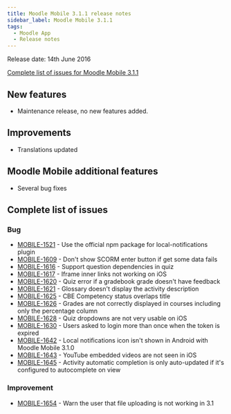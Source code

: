 ```yaml
---
title: Moodle Mobile 3.1.1 release notes
sidebar_label: Moodle Mobile 3.1.1
tags:
  - Moodle App
  - Release notes
---
```


Release date: 14th June 2016

[Complete list of issues for Moodle Mobile 3.1.1](https://moodle.atlassian.net/jira/secure/ReleaseNote.jspa?projectId=10070&version=15265)

## New features

- Maintenance release, no new features added.

## Improvements

- Translations updated

## Moodle Mobile additional features

- Several bug fixes

## Complete list of issues

### Bug

- [MOBILE-1521](https://moodle.atlassian.net/browse/MOBILE-1521) - Use the official npm package for local-notifications plugin
- [MOBILE-1609](https://moodle.atlassian.net/browse/MOBILE-1609) - Don't show SCORM enter button if get some data fails
- [MOBILE-1616](https://moodle.atlassian.net/browse/MOBILE-1616) - Support question dependencies in quiz
- [MOBILE-1617](https://moodle.atlassian.net/browse/MOBILE-1617) - Iframe inner links not working on iOS
- [MOBILE-1620](https://moodle.atlassian.net/browse/MOBILE-1620) - Quiz error if a gradebook grade doesn't have feedback
- [MOBILE-1621](https://moodle.atlassian.net/browse/MOBILE-1621) - Glossary doesn't display the activity description
- [MOBILE-1625](https://moodle.atlassian.net/browse/MOBILE-1625) - CBE Competency status overlaps title
- [MOBILE-1626](https://moodle.atlassian.net/browse/MOBILE-1626) - Grades are not correctly displayed in courses including only the percentage column
- [MOBILE-1628](https://moodle.atlassian.net/browse/MOBILE-1628) - Quiz dropdowns are not very usable on iOS
- [MOBILE-1630](https://moodle.atlassian.net/browse/MOBILE-1630) - Users asked to login more than once when the token is expired
- [MOBILE-1642](https://moodle.atlassian.net/browse/MOBILE-1642) - Local notifications icon isn't shown in Android with Moodle Mobile 3.1.0
- [MOBILE-1643](https://moodle.atlassian.net/browse/MOBILE-1643) - YouTube embedded videos are not seen in iOS
- [MOBILE-1645](https://moodle.atlassian.net/browse/MOBILE-1645) - Activity automatic completion is only auto-updated if it's configured to autocomplete on view

### Improvement

- [MOBILE-1654](https://moodle.atlassian.net/browse/MOBILE-1654) - Warn the user that file uploading is not working in 3.1
